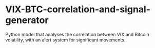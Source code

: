 # VIX-BTC-correlation-and-signal-generator
Python model that analyses the correlation between VIX and Bitcoin volatility, with an alert system for significant movements. 

